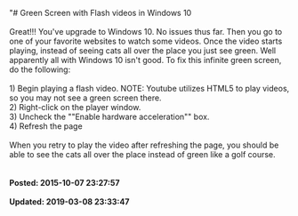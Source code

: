 "# Green Screen with Flash videos in Windows 10<br /><br />Great!!! You've upgrade to Windows 10.  No issues thus far.  Then you go to one of your favorite websites to watch some videos.  Once the video starts playing, instead of seeing cats all over the place you just see green.    Well apparently all with Windows 10 isn't good.  To fix this infinite green screen, do the following: <br /><br />1) Begin playing a flash video.  NOTE: Youtube utilizes HTML5 to play videos, so you may not see a green screen there. <br />2) Right-click on the player window. <br />3) Uncheck the ""Enable hardware acceleration"" box. <br />4) Refresh the page <br /><br />When you retry to play the video after refreshing the page, you should be able to see the cats all over the place instead of green like a golf course. <br /><br /><br />**Posted: 2015-10-07 23:27:57** <br /><br />**Updated: 2019-03-08 23:33:47** <br /><br />
